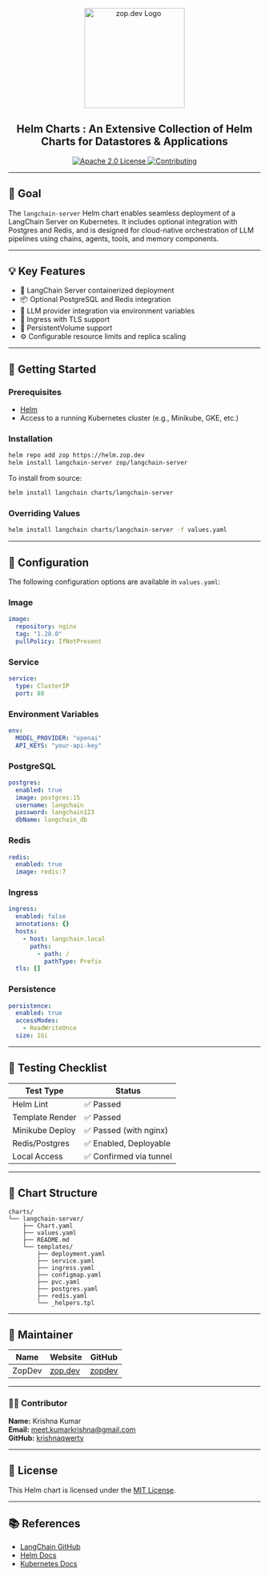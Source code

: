 <p align="center">
  <img src="https://zop.dev/resources/cdn/newsletter/zopdev-transparent-logo.png" alt="zop.dev Logo" width="200">
</p>

<h2 align="center">Helm Charts : An Extensive Collection of Helm Charts for Datastores & Applications</h2>

<p align="center">
  <a href="../../LICENSE">
    <img src="https://img.shields.io/badge/License-Apache_2.0-blue?style=for-the-badge" alt="Apache 2.0 License">
  </a>
  <a href="../../CONTRIBUTING.md">
    <img src="https://img.shields.io/badge/Contribute-Guide-orange?style=for-the-badge" alt="Contributing">
  </a>
</p>

---

## 🎯 Goal

The `langchain-server` Helm chart enables seamless deployment of a LangChain Server on Kubernetes. It includes optional integration with Postgres and Redis, and is designed for cloud-native orchestration of LLM pipelines using chains, agents, tools, and memory components.

---

## 💡 Key Features

* 🚀 LangChain Server containerized deployment
* 📦 Optional PostgreSQL and Redis integration
* 🔌 LLM provider integration via environment variables
* 🔐 Ingress with TLS support
* 💾 PersistentVolume support
* ⚙️ Configurable resource limits and replica scaling

---

## 🚀 Getting Started

### Prerequisites

* [Helm](https://helm.sh/docs/intro/install/)
* Access to a running Kubernetes cluster (e.g., Minikube, GKE, etc.)

### Installation

```bash
helm repo add zop https://helm.zop.dev
helm install langchain-server zop/langchain-server
```

To install from source:

```bash
helm install langchain charts/langchain-server
```

### Overriding Values

```bash
helm install langchain charts/langchain-server -f values.yaml
```

---

## 🧰 Configuration

The following configuration options are available in `values.yaml`:

### Image

```yaml
image:
  repository: nginx
  tag: "1.28.0"
  pullPolicy: IfNotPresent
```

### Service

```yaml
service:
  type: ClusterIP
  port: 80
```

### Environment Variables

```yaml
env:
  MODEL_PROVIDER: "openai"
  API_KEYS: "your-api-key"
```

### PostgreSQL

```yaml
postgres:
  enabled: true
  image: postgres:15
  username: langchain
  password: langchain123
  dbName: langchain_db
```

### Redis

```yaml
redis:
  enabled: true
  image: redis:7
```

### Ingress

```yaml
ingress:
  enabled: false
  annotations: {}
  hosts:
    - host: langchain.local
      paths:
        - path: /
          pathType: Prefix
  tls: []
```

### Persistence

```yaml
persistence:
  enabled: true
  accessModes:
    - ReadWriteOnce
  size: 1Gi
```

---

## 🧪 Testing Checklist

| Test Type       | Status                 |
| --------------- | ---------------------- |
| Helm Lint       | ✅ Passed               |
| Template Render | ✅ Passed               |
| Minikube Deploy | ✅ Passed (with nginx)  |
| Redis/Postgres  | ✅ Enabled, Deployable  |
| Local Access    | ✅ Confirmed via tunnel |

---

## 📂 Chart Structure

```
charts/
└── langchain-server/
    ├── Chart.yaml
    ├── values.yaml
    ├── README.md
    └── templates/
        ├── deployment.yaml
        ├── service.yaml
        ├── ingress.yaml
        ├── configmap.yaml
        ├── pvc.yaml
        ├── postgres.yaml
        ├── redis.yaml
        └── _helpers.tpl
```

---

## 👷 **Maintainer**

| Name   | Website                  | GitHub                      |
|--------|--------------------------|-----------------------------|
| ZopDev | [zop.dev](https://zop.dev) | [zopdev](https://github.com/zopdev) |


---

<h3>👨‍💻 Contributor</h3>
<p><strong>Name:</strong> Krishna Kumar<br>
<strong>Email:</strong> <a href="mailto:meet.kumarkrishna@gmail.com">meet.kumarkrishna@gmail.com</a><br>
<strong>GitHub:</strong> <a href="https://github.com/krishnaqwerty">krishnaqwerty</a></p>

---

## 📄 License

This Helm chart is licensed under the [MIT License](https://opensource.org/licenses/MIT).

---

## 📚 References

* [LangChain GitHub](https://github.com/langchain-ai/langchain)
* [Helm Docs](https://helm.sh/docs/)
* [Kubernetes Docs](https://kubernetes.io/docs/home/)
